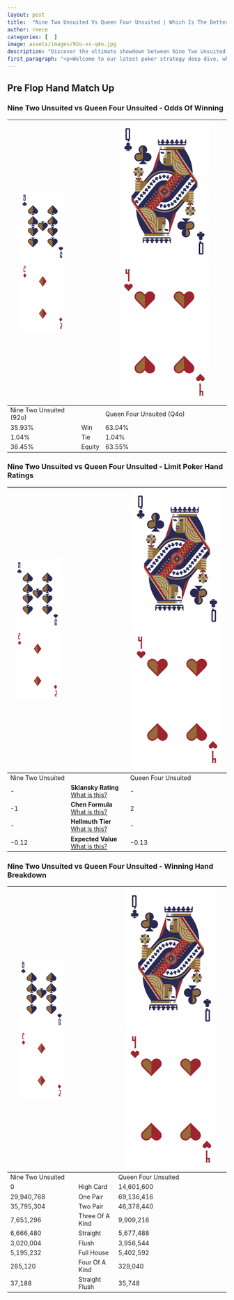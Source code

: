 ```yaml
---
layout: post
title:  "Nine Two Unsuited Vs Queen Four Unsuited | Which Is The Better Hand In Poker? A Complete Guide"
author: reece
categories: [  ]
image: assets/images/92o-vs-q4o.jpg
description: "Discover the ultimate showdown between Nine Two Unsuited and Queen Four Unsuited in poker! Uncover the odds, strategies, and scenarios where one hand triumphs over the other. Get ready to up your poker game with this thrilling analysis."
first_paragraph: "<p>Welcome to our latest poker strategy deep dive, where we're pitting two distinct hands against each other in a high-stakes showdown: Nine Two Unsuited vs Queen Four Unsuited.</p><p>In the dynamic world of poker, every decision counts, and knowing which hand holds the upper hand is key to your success at the table.</p><p>In this article, we'll dissect these two hands, explore the scenarios where one dominates the other, and equip you with the knowledge to make strategic choices that can tip the odds in your favor.</p><p>Get ready to unravel the intriguing dynamics of these poker hands and elevate your game to new heights.</p>"
---
```




[comment]: # (sp0)

## Pre Flop Hand Match Up

<div class="table hand-ratings" markdown="1"> 



### Nine Two Unsuited vs Queen Four Unsuited - Odds Of Winning


    
| ![image info](assets/images/hand1/9.png) ![image info](assets/images/hand1/2o.png) |  | ![image info](assets/images/hand2/Q.png) ![image info](assets/images/hand2/4o.png) |
| -------- | -------- | -------- |
| Nine Two Unsuited (92o) |  | Queen Four Unsuited (Q4o) |
| 35.93% | Win | 63.04% |
| 1.04% | Tie | 1.04% |
| 36.45% | Equity | 63.55% |




[comment]: # (sp1)



### Nine Two Unsuited vs Queen Four Unsuited - Limit Poker Hand Ratings


    
| ![image info](assets/images/hand1/9.png) ![image info](assets/images/hand1/2o.png) |  | ![image info](assets/images/hand2/Q.png) ![image info](assets/images/hand2/4o.png) |
| -------- | -------- | -------- |
| Nine Two Unsuited |  | Queen Four Unsuited |
| - | **Sklansky Rating** [What is this?](/sklansky-rating-explained) | - |
| -1 | **Chen Formula** [What is this?](/chen-formula-explained) | 2 |
| - | **Hellmuth Tier** [What is this?](/Hellmuth-tier-explained) | - |
| -0.12 | **Expected Value** [What is this?](/expected-value-explained) | -0.13 |




[comment]: # (sp2)



### Nine Two Unsuited vs Queen Four Unsuited - Winning Hand Breakdown


    
| ![image info](assets/images/hand1/9.png) ![image info](assets/images/hand1/2o.png) |  | ![image info](assets/images/hand2/Q.png) ![image info](assets/images/hand2/4o.png) |
| -------- | -------- | -------- |
| Nine Two Unsuited |  | Queen Four Unsuited |
| 0 | High Card | 14,601,600 |
| 29,940,768 | One Pair | 69,136,416 |
| 35,795,304 | Two Pair | 46,378,440 |
| 7,651,296 | Three Of A Kind | 9,909,216 |
| 6,666,480 | Straight | 5,677,488 |
| 3,020,004 | Flush | 3,956,544 |
| 5,195,232 | Full House | 5,402,592 |
| 285,120 | Four Of A Kind | 329,040 |
| 37,188 | Straight Flush | 35,748 |




[comment]: # (sp3)



</div>

[comment]: # (sp4)



[comment]: # (sp5)

